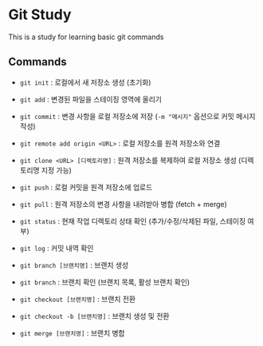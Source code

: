 # Git Study
This is a study for learning basic git commands

## Commands
- `git init` : 로컬에서 새 저장소 생성 (초기화)
- `git add` : 변경된 파일을 스테이징 영역에 올리기
- `git commit` : 변경 사항을 로컬 저장소에 저장 (`-m "메시지"` 옵션으로 커밋 메시지 작성)
- `git remote add origin <URL>` : 로컬 저장소를 원격 저장소와 연결
- `git clone <URL> [디렉토리명]` : 원격 저장소를 복제하여 로컬 저장소 생성 (디렉토리명 지정 가능)
- `git push` : 로컬 커밋을 원격 저장소에 업로드
- `git pull` : 원격 저장소의 변경 사항을 내려받아 병합 (fetch + merge)
- `git status` : 현재 작업 디렉토리 상태 확인 (추가/수정/삭제된 파일, 스테이징 여부)
- `git log` : 커밋 내역 확인

- `git branch [브랜치명]` : 브랜치 생성
- `git branch` : 브랜치 확인 (브랜치 목록, 활성 브랜치 확인)
- `git checkout [브랜치명]` : 브랜치 전환
- `git checkout -b [브랜치명]` : 브랜치 생성 및 전환
- `git merge [브랜치명]` : 브랜치 병합
